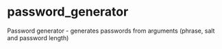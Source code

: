 # password_generator
Password generator - generates passwords from arguments (phrase, salt and password length)
